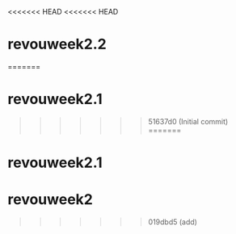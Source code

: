 <<<<<<< HEAD
<<<<<<< HEAD
# revouweek2.2
=======
# revouweek2.1
>>>>>>> 51637d0 (Initial commit)
=======
# revouweek2.1
# revouweek2
>>>>>>> 019dbd5 (add)
